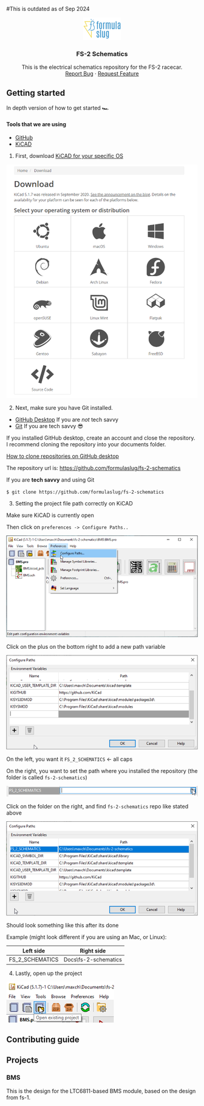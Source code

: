 #This is outdated as of Sep 2024





<p align="center">
  <a href="https://github.com/formulaslug/fs-2-schematics">
    <img src="docs\FS-01-high-resolution.png" alt="Logo" width="100" height="60">
  </a>
  <h3 align="center">FS-2 Schematics</h3>

  <p align="center">
    This is the electrical schematics repository for the FS-2 racecar.
    <br />
    <a href="https://github.com/formulaslug/fs-2-schematics/issues">Report Bug</a>
    ·
    <a href="https://github.com/formulaslug/fs-2-schematics/issues">Request Feature</a>
  </p>
</p>


## Getting started
In depth version of how to get started 🏎️
#### Tools that we are using
* [GitHub](https://github.com)
* [KiCAD](https://kicad-pcb.org/)

1) First, download [KiCAD for your specific OS](https://kicad-pcb.org/download/)

![Image of Yaktocat](./docs/kicad_download.png)

2) Next, make sure you have Git installed.

* [GitHub Desktop](https://desktop.github.com/)
If you are *not* tech savvy
* [Git](https://git-scm.com/downloads)
If you are tech savvy 😎

If you installed GitHub desktop, create an account and close the repository.
I recommend cloning the repository into your documents folder.

[How to clone repositories on GitHub desktop](https://docs.github.com/en/free-pro-team@latest/desktop/contributing-and-collaborating-using-github-desktop/cloning-and-forking-repositories-from-github-desktop)

The repository url is: https://github.com/formulaslug/fs-2-schematics

If you are <b>tech savvy</b> and using Git

`$ git clone https://github.com/formulaslug/fs-2-schematics`

3) Setting the project file path correctly on KiCAD

Make sure KiCAD is currently open

Then click on `preferences -> Configure Paths..`

![Path](./docs/kicad_path.png)

Click on the plus on the bottom right to add a new path variable

![Path](./docs/kicad_variables1.png)

On the left, you want it `FS_2_SCHEMATICS` <- all caps

On the right, you want to set the path where you installed the repository (the folder is called `fs-2-schematics`)

![Path](./docs/kicad_variables3.png)

Click on the folder on the right, and find `fs-2-schematics` repo like stated above

![Path](./docs/kicad_variables2.png)

Should look something like this after its done

Example (might look different if you are using an Mac, or Linux):

Left side | Right side
------------ | -------------
FS_2_SCHEMATICS | Docs\fs-2-schematics


4) Lastly, open up the project

![Path](./docs/kicad_project.png)

## Contributing guide



## Projects

### BMS

This is the design for the LTC6811-based BMS module, based on the design from fs-1.
